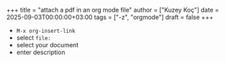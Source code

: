 +++
title = "attach a pdf in an org mode file"
author = ["Kuzey Koç"]
date = 2025-09-03T00:00:00+03:00
tags = ["-z", "orgmode"]
draft = false
+++

-   `M-x org-insert-link`
-   select `file:`
-   select your document
-   enter description
